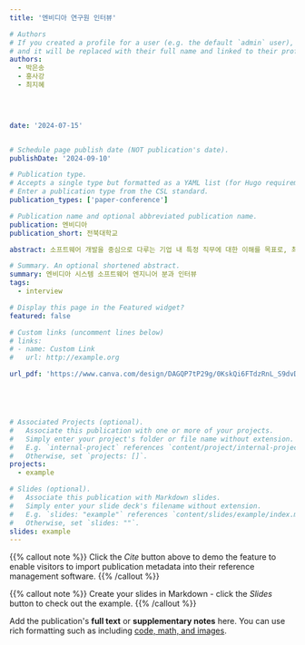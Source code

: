 ```yaml
---
title: '엔비디아 연구원 인터뷰'

# Authors
# If you created a profile for a user (e.g. the default `admin` user), write the username (folder name) here
# and it will be replaced with their full name and linked to their profile.
authors:
  - 박은송
  - 홍사강
  - 최지혜
  



date: '2024-07-15'


# Schedule page publish date (NOT publication's date).
publishDate: '2024-09-10'

# Publication type.
# Accepts a single type but formatted as a YAML list (for Hugo requirements).
# Enter a publication type from the CSL standard.
publication_types: ['paper-conference']

# Publication name and optional abbreviated publication name.
publication: 엔비디아
publication_short: 전북대학교 

abstract: 소프트웨어 개발을 중심으로 다루는 기업 내 특정 직무에 대한 이해를 목표로, 최근 IT 계열 내 소프트웨어 시스템의 발전 과정을 이해하고, 현실적인 진로 설정 과정과 관련해 멘토링을 받으면서 추후 희망하는 진로에 대한 로드맵을 설정하기 위해 여름방학 동안 현직자 인터뷰를 진행하기로 했다. 그 중 엔비디아 시스템 소프트웨어 엔지니어분과 인터뷰를 진행했다.

# Summary. An optional shortened abstract.
summary: 엔비디아 시스템 소프트웨어 엔지니어 분과 인터뷰
tags:
  - interview

# Display this page in the Featured widget?
featured: false

# Custom links (uncomment lines below)
# links:
# - name: Custom Link
#   url: http://example.org

url_pdf: 'https://www.canva.com/design/DAGQP7tP29g/0KskQi6FTdzRnL_S9dvDHQ/view?utm_content=DAGQP7tP29g&utm_campaign=share_your_design&utm_medium=link&utm_source=shareyourdesignpanel'





# Associated Projects (optional).
#   Associate this publication with one or more of your projects.
#   Simply enter your project's folder or file name without extension.
#   E.g. `internal-project` references `content/project/internal-project/index.md`.
#   Otherwise, set `projects: []`.
projects:
  - example

# Slides (optional).
#   Associate this publication with Markdown slides.
#   Simply enter your slide deck's filename without extension.
#   E.g. `slides: "example"` references `content/slides/example/index.md`.
#   Otherwise, set `slides: ""`.
slides: example
---
```


{{% callout note %}}
Click the _Cite_ button above to demo the feature to enable visitors to import publication metadata into their reference management software.
{{% /callout %}}

{{% callout note %}}
Create your slides in Markdown - click the _Slides_ button to check out the example.
{{% /callout %}}

Add the publication's **full text** or **supplementary notes** here. You can use rich formatting such as including [code, math, and images](https://docs.hugoblox.com/content/writing-markdown-latex/).
